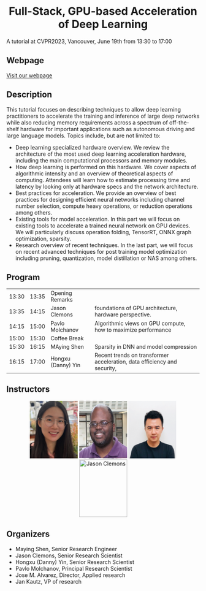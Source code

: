 <div align="center">   
  
  # Full-Stack, GPU-based Acceleration of Deep Learning
  
</div>
A tutorial at CVPR2023, Vancouver, June 19th from 13:30 to 17:00

## Webpage
 [Visit our webpage](https://nvlabs.github.io/EfficientDL/)
 

## Description
This tutorial focuses on describing techniques to allow deep learning practitioners to accelerate the training and inference of large deep networks while also reducing memory requirements across a spectrum of off-the-shelf hardware for important applications such as autonomous driving and large language models. Topics include, but are not limited to:

- Deep learning specialized hardware overview. We review the architecture of the most used deep learning acceleration hardware, including the main computational processors and memory modules.</li>
- How deep learning is performed on this hardware. We cover aspects of algorithmic intensity and an overview of theoretical aspects of computing. Attendees will learn how to estimate processing time and latency by looking only at hardware specs and the network architecture.</li>
- Best practices for acceleration. We provide an overview of best practices for designing efficient neural networks including channel number selection, compute heavy operations, or reduction operations among others.</li>
- Existing tools for model acceleration. In this part we will focus on existing tools to accelerate a trained neural network on GPU devices. We will particularly discuss operation folding, TensorRT, ONNX graph optimization, sparsity.</li>
- Research overview of recent techniques. In the last part, we will focus on recent advanced techniques for post training model optimization including pruning, quantization, model distillation or NAS among others.</li>

## Program

<table>
  <tr>
    <td>13:30</td><td>13:35</td><td>Opening Remarks</td>
    </tr><tr>
    <td>13:35</td><td>14:15</td><td>Jason Clemons</td><td>foundations of GPU architecture, hardware perspective.</td>
    </tr>
    <tr>
    <td>14:15</td><td>15:00</td><td>Pavlo Molchanov</td><td>Algorithmic views on GPU compute, how to maximize performance</td>
    </tr>
    <tr>
    <td>15:00</td><td>15:30</td><td>Coffee Break</td><td></td>
    </tr><tr>
     <td>15:30</td><td>16:15</td><td>MAying Shen</td><td>Sparsity in DNN and model compression</td>
  </tr>
     <tr>
     <td>16:15</td><td>17:00</td><td>Hongxu (Danny) Yin</td><td>Recent trends on transformer acceleration, data efficiency and security,</td>
  </tr>
</table>




## Instructors
<p align="center">
<img src="./data/maying.png" width="125" height="150" title="Maying Shen">
<img src="./data/clemons.jpg" width="125"  height="150" title="Jason Clemons">
<img src="./data/hongxu.png" width="125" height="150" title="Jason Clemons">
<img src="./data/Pavlo_Molchanov.png" width="125" height="150" title="Jason Clemons">
</p>


## Organizers
<ul> 
<li>Maying Shen, Senior Research Engineer
<li>Jason Clemons, Senior Research Scientist
<li>Hongxu (Danny) Yin, Senior Research Scientist
<li>Pavlo Molchanov, Principal Research Scientist
<li>Jose M. Alvarez, Director, Applied research 
<li>Jan Kautz, VP of research
</ul> 
